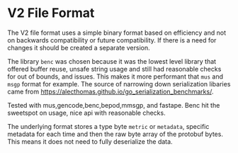 # V2 File Format

The V2 file format uses a simple binary format based on efficiency and not on backwards compatibility or future compatibility. If there is a need for changes it should be created a separate version.

The library `benc` was chosen because it was the lowest level library that offered buffer reuse, unsafe string usage and still had reasonable checks for out of bounds, and issues. This makes it more performant that `mus` and `msgp` format for example. The source of narrowing down serialization libaries came from https://alecthomas.github.io/go_serialization_benchmarks/. 

Tested with mus,gencode,benc,bepod,mmsgp, and fastape. Benc hit the sweetspot on usage, nice api with reasonable checks.

The underlying format stores a type byte `metric` or `metadata`, specific metadata for each time and then the raw byte array of the protobuf bytes. This means it does not need to fully deserialize the data.
